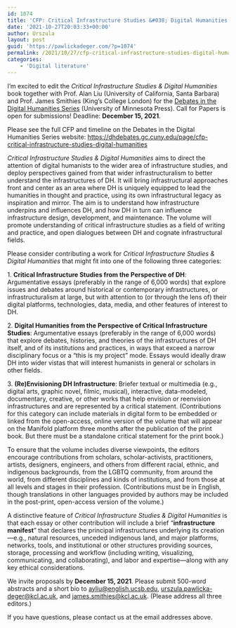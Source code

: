 ```yaml
---
id: 1074
title: 'CFP: Critical Infrastructure Studies &#038; Digital Humanities'
date: '2021-10-27T20:03:33+00:00'
author: Urszula
layout: post
guid: 'https://pawlickadeger.com/?p=1074'
permalink: /2021/10/27/cfp-critical-infrastructure-studies-digital-humanities/
categories:
    - 'Digital literature'
---
```


I’m excited to edit the *Critical Infrastructure Studies &amp; Digital Humanities* book together with Prof. Alan Liu (University of California, Santa Barbara) and Prof. James Smithies (King’s College London) for the [Debates in the Digital Humanities Series](https://dhdebates.gc.cuny.edu/) (University of Minnesota Press). Call for Papers is open for submissions! Deadline: **December 15, 2021**.

Please see the full CFP and timeline on the Debates in the Digital Humanities Series website: <https://dhdebates.gc.cuny.edu/page/cfp-critical-infrastructure-studies-digital-humanities>

*Critical Infrastructure Studies &amp; Digital Humanities* aims to direct the attention of digital humanists to the wider area of infrastructure studies, and deploy perspectives gained from that wider infrastructuralism to better understand the infrastructures of DH. It will bring infrastructural approaches front and center as an area where DH is uniquely equipped to lead the humanities in thought and practice, using its own infrastructural legacy as inspiration and mirror. The aim is to understand how infrastructure underpins and influences DH, and how DH in turn can influence infrastructure design, development, and maintenance. The volume will promote understanding of critical infrastructure studies as a field of writing and practice, and open dialogues between DH and cognate infrastructural fields.

Please consider contributing a work for *Critical Infrastructure Studies &amp; Digital Humanities* that might fit into one of the following three categories:

1\. **Critical Infrastructure Studies from the Perspective of DH**: Argumentative essays (preferably in the range of 6,000 words) that explore issues and debates around historical or contemporary infrastructures, or infrastructuralism at large, but with attention to (or through the lens of) their digital platforms, technologies, data, media, and other features of interest to DH.

2\. **Digital Humanities from the Perspective of Critical Infrastructure Studies**: Argumentative essays (preferably in the range of 6,000 words) that explore debates, histories, and theories of the infrastructures of DH itself, and of its institutions and practices, in ways that exceed a narrow disciplinary focus or a “this is my project” mode. Essays would ideally draw DH into wider vistas that will interest humanists in general or scholars in other fields.

3\. **(Re)Envisioning DH Infrastructure**: Briefer textual or multimedia (e.g., digital arts, graphic novel, filmic, musical), interactive, data-modeled, documentary, creative, or other works that help envision or reenvision infrastructures and are represented by a critical statement. (Contributions for this category can include materials in digital form to be embedded or linked from the open-access, online version of the volume that will appear on the Manifold platform three months after the publication of the print book. But there must be a standalone critical statement for the print book.)

To ensure that the volume includes diverse viewpoints, the editors encourage contributions from scholars, scholar-activists, practitioners, artists, designers, engineers, and others from different racial, ethnic, and indigenous backgrounds, from the LGBTQ community, from around the world, from different disciplines and kinds of institutions, and from those at all levels and stages in their profession. (Contributions must be in English, though translations in other languages provided by authors may be included in the post-print, open-access version of the volume.)

A distinctive feature of *Critical Infrastructure Studies &amp; Digital Humanities* is that each essay or other contribution will include a brief “**infrastructure manifest**” that declares the principal infrastructures underlying its creation—e.g., natural resources, unceded indigenous land, and major platforms, networks, tools, and institutional or other structures providing sources, storage, processing and workflow (including writing, visualizing, communicating, and collaborating), and labor and expertise—along with any key ethical considerations.

We invite proposals by **December 15, 2021**. Please submit 500-word abstracts and a short bio to <a>ayliu@english.ucsb.edu</a>, <a>urszula.pawlicka-deger@kcl.ac.uk</a>, and <a>james.smithies@kcl.ac.uk</a>. (Please address all three editors.)

If you have questions, please contact us at the email addresses above.
